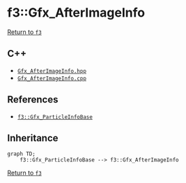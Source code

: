 # f3::Gfx_AfterImageInfo

[Return to `f3`](/docs/f3.md)

## C++

- [`Gfx_AfterImageInfo.hpp`](/src/f3/Gfx_AfterImageInfo.hpp)
- [`Gfx_AfterImageInfo.cpp`](/src/f3/Gfx_AfterImageInfo.cpp)

## References

- [`f3::Gfx_ParticleInfoBase`](/docs/f3/Gfx_ParticleInfoBase.md)

## Inheritance

```mermaid
graph TD;
    f3::Gfx_ParticleInfoBase --> f3::Gfx_AfterImageInfo
```

[Return to `f3`](/docs/f3.md)